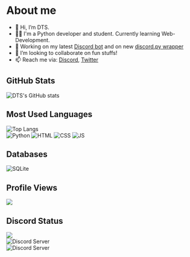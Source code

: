# About me
- 👋 Hi, I’m DTS.
- 🧑‍🎓 I'm a Python developer and student. Currently learning Web-Development.
- 👷 Working on my latest [Discord bot](https://dsc.gg/zion-bot) and on new [discord.py wrapper](https://github.com/DTS-11/discord.py)
- 💞️ I’m looking to collaborate on fun stuffs!
- 📫 Reach me via: [Discord](https://discord.gg/WhNVDTF), [Twitter](https://twitter.com/official_DTS_11)

## GitHub Stats
![DTS's GitHub stats](https://github-readme-stats.vercel.app/api?username=DTS-11&count_private=true&show_icons=true&theme=radical)

## Most Used Languages
![Top Langs](https://github-readme-stats.vercel.app/api/top-langs/?username=DTS-11&layout=compact)\
![Python](https://img.shields.io/badge/Python-3776AB?style=for-the-badge&logo=python&logoColor=white)
![HTML](https://img.shields.io/badge/HTML5-E34F26?style=for-the-badge&logo=html5&logoColor=white)
![CSS](https://img.shields.io/badge/CSS3-1572B6?style=for-the-badge&logo=css3&logoColor=white)
![JS](https://img.shields.io/badge/JavaScript-F7DF1E?style=for-the-badge&logo=javascript&logoColor=black)

## Databases
![SQLite](https://img.shields.io/badge/SQLite-07405E?style=for-the-badge&logo=sqlite&logoColor=white)

## Profile Views
![](https://komarev.com/ghpvc/?username=DTS-11&color=4185f2)


## Discord Status
![](https://discord.c99.nl/widget/theme-1/710247495334232164.png)\
![Discord Server](https://discordapp.com/api/guilds/764049436275114004/widget.png?style=banner2)\
![Discord Server](https://discordapp.com/api/guilds/882316804339433472/widget.png?style=banner2)

<!---
DTS-11/DTS-11 is a ✨ special ✨ repository because its `README.md` (this file) appears on your GitHub profile.
You can click the Preview link to take a look at your changes.
--->
